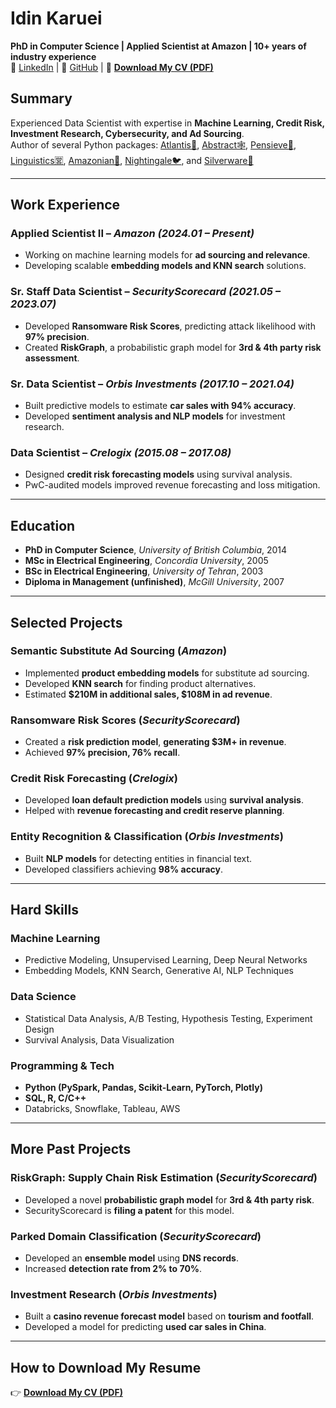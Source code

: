 <link rel="stylesheet" type="text/css" href="style.css">

# Idin Karuei  
**PhD in Computer Science | Applied Scientist at Amazon | 10+ years of industry experience**  
🔗 [LinkedIn](https://linkedin.com/in/idin) |
🐙 [GitHub](https://github.com/idin) |
💾 **[Download My CV (PDF)](idin.pdf)**  

## **Summary**
Experienced Data Scientist with expertise in **Machine Learning, Credit Risk, Investment Research, Cybersecurity, and Ad Sourcing**.  
Author of several Python packages: [Atlantis🌋](https://pypi.org/project/atlantis), [Abstract🕸️](https://pypi.org/project/abstract), [Pensieve🧠](https://pypi.org/project/pensieve), [Linguistics🈺](https://pypi.org/project/linguistics), [Amazonian🐊](https://pypi.org/project/amazonian), [Nightingale🐦](https://pypi.org/project/nightingale), and [Silverware🍴](https://pypi.org/project/silverware)

---

## **Work Experience**
### **Applied Scientist II** – *Amazon* *(2024.01 – Present)*
- Working on machine learning models for **ad sourcing and relevance**.
- Developing scalable **embedding models and KNN search** solutions.

### **Sr. Staff Data Scientist** – *SecurityScorecard* *(2021.05 – 2023.07)*
- Developed **Ransomware Risk Scores**, predicting attack likelihood with **97% precision**.
- Created **RiskGraph**, a probabilistic graph model for **3rd & 4th party risk assessment**.

### **Sr. Data Scientist** – *Orbis Investments* *(2017.10 – 2021.04)*
- Built predictive models to estimate **car sales with 94% accuracy**.
- Developed **sentiment analysis and NLP models** for investment research.

### **Data Scientist** – *Crelogix* *(2015.08 – 2017.08)*
- Designed **credit risk forecasting models** using survival analysis.
- PwC-audited models improved revenue forecasting and loss mitigation.

---

## **Education**
- **PhD in Computer Science**, *University of British Columbia*, 2014  
- **MSc in Electrical Engineering**, *Concordia University*, 2005  
- **BSc in Electrical Engineering**, *University of Tehran*, 2003  
- **Diploma in Management (unfinished)**, *McGill University*, 2007  

---

## **Selected Projects**
### **Semantic Substitute Ad Sourcing** (*Amazon*)
- Implemented **product embedding models** for substitute ad sourcing.
- Developed **KNN search** for finding product alternatives.
- Estimated **$210M in additional sales, $108M in ad revenue**.

### **Ransomware Risk Scores** (*SecurityScorecard*)
- Created a **risk prediction model**, **generating $3M+ in revenue**.
- Achieved **97% precision, 76% recall**.

### **Credit Risk Forecasting** (*Crelogix*)
- Developed **loan default prediction models** using **survival analysis**.
- Helped with **revenue forecasting and credit reserve planning**.

### **Entity Recognition & Classification** (*Orbis Investments*)
- Built **NLP models** for detecting entities in financial text.
- Developed classifiers achieving **98% accuracy**.

---

## **Hard Skills**
### **Machine Learning**
- Predictive Modeling, Unsupervised Learning, Deep Neural Networks
- Embedding Models, KNN Search, Generative AI, NLP Techniques

### **Data Science**
- Statistical Data Analysis, A/B Testing, Hypothesis Testing, Experiment Design
- Survival Analysis, Data Visualization

### **Programming & Tech**
- **Python (PySpark, Pandas, Scikit-Learn, PyTorch, Plotly)**
- **SQL, R, C/C++**
- Databricks, Snowflake, Tableau, AWS

---

## **More Past Projects**
### **RiskGraph: Supply Chain Risk Estimation** (*SecurityScorecard*)
- Developed a novel **probabilistic graph model** for **3rd & 4th party risk**.
- SecurityScorecard is **filing a patent** for this model.

### **Parked Domain Classification** (*SecurityScorecard*)
- Developed an **ensemble model** using **DNS records**.
- Increased **detection rate from 2% to 70%**.

### **Investment Research** (*Orbis Investments*)
- Built a **casino revenue forecast model** based on **tourism and footfall**.
- Developed a model for predicting **used car sales in China**.

---

## **How to Download My Resume**
👉 **[Download My CV (PDF)](idin.pdf)**  
